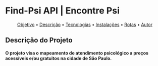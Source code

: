# Find-Psi API | Encontre Psi 

<p align="center">
 <a href="#objetivo">Objetivo</a> •
 <a href="#decreption">Descrição</a> • 
 <a href="#tecnologias">Tecnologias</a> • 
 <a href="#contribuicao">Instalações</a> • 
 <a href="#routes">Rotas</a> • 
 <a href="#autor">Autor</a>
</p>

## Descrição do Projeto

#### O projeto visa o mapeamento de atendimento psicológico a preços acessíveis e/ou gratuitos na cidade de São Paulo.
